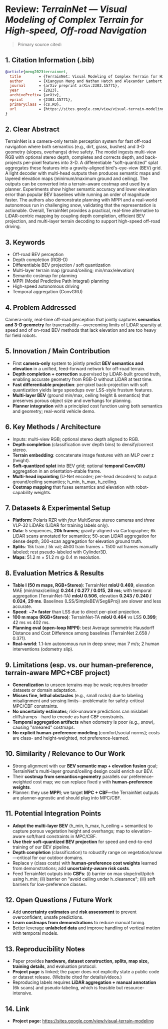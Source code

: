 # Review: *TerrainNet — Visual Modeling of Complex Terrain for High-speed, Off-road Navigation*

> Primary source cited: 

## 1. **Citation Information** (.bib)
```bibtex
@article{meng2023terrainnet,
  title        = {TerrainNet: Visual Modeling of Complex Terrain for High-speed, Off-road Navigation},
  author       = {Xiangyun Meng and Nathan Hatch and Alexander Lambert and Anqi Li and Nolan Wagener and Matthew Schmittle and JoonHo Lee and Wentao Yuan and Zoey Chen and Samuel Deng and Greg Okopal and Dieter Fox and Byron Boots and Amirreza Shaban},
  journal      = {arXiv preprint arXiv:2303.15771},
  year         = {2023},
  archivePrefix= {arXiv},
  eprint       = {2303.15771},
  primaryClass = {cs.RO},
  url          = {https://sites.google.com/view/visual-terrain-modeling}
}
```
 

## 2. **Clear Abstract** 
TerrainNet is a camera-only terrain perception system for fast off-road navigation where both semantics (e.g., dirt, grass, bushes) and 3-D geometry (slopes, overhangs) drive safety. The model ingests multi-view RGB with optional stereo depth, completes and corrects depth, and back-projects per-pixel features into 3-D. A differentiable "soft-quantized" splat aggregates these features into a gravity-aligned bird's-eye-view (BEV) grid. A light decoder with multi-head outputs then produces semantic maps and layered elevation maps (minimum/maximum ground and ceiling). The outputs can be converted into a terrain-aware costmap and used by a planner. Experiments show higher semantic accuracy and lower elevation error than popular BEV baselines while running an order of magnitude faster. The authors also demonstrate planning with MPPI and a real-world autonomous run in challenging snow, validating that the representation is actionable. Overall, TerrainNet provides a practical, real-time alternative to LiDAR-centric mapping by coupling depth completion, efficient BEV projection, and multi-layer terrain decoding to support high-speed off-road driving. 

## 3. **Keywords**
- Off-road BEV perception
- Depth completion (RGB-D)
- Differentiable BEV projection / soft quantization
- Multi-layer terrain map (ground/ceiling; min/max/elevation)
- Semantic costmap for planning
- MPPI (Model Predictive Path Integral) planning
- High-speed autonomous driving
- Temporal aggregation (ConvGRU)

## 4. **Problem Addressed**
Camera-only, real-time off-road perception that jointly captures **semantics and 3-D geometry** for traversability—overcoming limits of LiDAR sparsity at speed and of on-road BEV methods that lack elevation and are too heavy for field robots.  

## 5. **Innovation / Main Contribution**
- First **camera-only** system to jointly predict **BEV semantics and elevation** in a unified, feed-forward network for off-road terrain. 
- **Depth completion + correction** supervised by LiDAR-built ground truth, enabling accurate geometry from RGB-D without LiDAR at test time. 
- **Fast differentiable projection**: per-pixel back-projection with soft quantization yields large speedups over LSS-style frustum features.  
- **Multi-layer BEV** (ground min/max, ceiling height & semantics) that preserves porous object size and overhangs for planning. 
- **Planner integration** with a principled cost function using both semantics and geometry; real-world vehicle demo.  

## 6. **Key Methods / Architecture**
- Inputs: multi-view RGB; optional stereo depth aligned to RGB. 
- **Depth completion** (classification over depth bins) to densify/correct stereo. 
- **Terrain embedding**: concatenate image features with an MLP over z (height). 
- **Soft-quantized splat** into BEV grid; optional **temporal ConvGRU** aggregation in an orientation-stable frame.  
- **Multi-head inpainting** (U-Net encoder; per-head decoders) to output: ground/ceiling semantics; h_min, h_max, h_ceiling. 
- **Costmap mapping** that fuses semantics and elevation with robot-capability weights. 

## 7. **Datasets & Experimental Setup**
- **Platform**: Polaris RZR with *four* MultiSense stereo cameras and *three* VLP-32 LiDARs (LiDAR for training labels only). 
- **Data**: 5 sequences, **20k frames**; gravity-aligned via Cartographer; 6k LiDAR scans annotated for semantics; 50-scan LiDAR aggregation for dense depth; 300-scan aggregation for elevation ground truth.    
- **Splits**: 15k train / 5k val; 4500 train frames + 1500 val frames manually labeled; rest pseudo-labeled with Cylinder3D.  
- **Maps**: 51.2 m × 51.2 m @ 0.4 m resolution. 

## 8. **Evaluation Metrics & Results**
- **Table I (50 m maps, RGB+Stereo)**: TerrainNet **mIoU 0.469**, elevation MAE (min/max/ceiling) **0.244 / 0.277 / 0.015**, **28 ms**; with temporal aggregation (TerrainNet-TA) **mIoU 0.506**, elevation **0.243 / 0.240 / 0.024**, **29 ms**. Baselines (LSS/SimpleBEV/Seg&Proj) are slower and less accurate. 
- **Speed**: ~**7× faster** than LSS due to direct per-pixel projection. 
- **100 m maps (RGB+Stereo)**: TerrainNet-TA **mIoU 0.464** vs LSS **0.399**; 42 ms vs 402 ms. 
- **Planning eval (open-loop MPPI)**: best Average symmetric Hausdorff Distance and Cost Difference among baselines (TerrainNet 2.658 / 0.371). 
- **Real-world**: 1.1-km autonomous run in deep snow; max 7 m/s; 2 human interventions (odometry slip). 

## 9. **Limitations** (esp. vs. our human-preference, terrain-aware MPC+CBF project)
- **Generalization** to unseen terrains may be weak; requires broader datasets or domain adaptation. 
- **Misses fine, lethal obstacles** (e.g., small rocks) due to labeling misalignment and sensing limits—problematic for safety-critical MPC/CBF constraints. 
- **No uncertainty estimates**; risk-unaware predictions can mislabel cliffs/ramps—hard to encode as hard CBF constraints. 
- **Temporal aggregation artifacts** when odometry is poor (e.g., snow), causing "smeared" costmaps. 
- **No explicit human-preference modeling** (comfort/social norms); costs are class- and height-weighted, not preference-learned. 

## 10. **Similarity / Relevance to Our Work**
- Strong alignment with our **BEV semantic map + elevation fusion** goal; TerrainNet's multi-layer ground/ceiling design could enrich our BEV. 
- Their **costmap from semantics+geometry** parallels our preference-weighted cost map; we can replace fixed γ with **human-preference weights**. 
- Planner: they use **MPPI**; we target **MPC + CBF**—the TerrainNet outputs are planner-agnostic and should plug into MPC/CBF. 

## 11. **Potential Integration Points**
- **Adopt the multi-layer BEV** (h_min, h_max, h_ceiling + semantics) to capture porous vegetation height and overhangs; map to elevation-aware soft/hard constraints in MPC/CBF. 
- **Use their soft-quantized BEV projection** for speed and end-to-end training of our BEV pipeline. 
- **Depth completion** (classification) to robustify range on vegetation/snow—critical for our outdoor domains. 
- Replace γ (class costs) with **human-preference cost weights** learned from demonstrations; add **uncertainty-aware risk costs**. 
- Feed TerrainNet outputs into **CBFs**: (i) barrier on max slope/roll/pitch using h_min; (ii) barrier on "avoid ceiling under h_clearance"; (iii) soft barriers for low-preference classes.

## 12. **Open Questions / Future Work**
- Add **uncertainty estimates** and **risk assessment** to prevent overconfident, unsafe predictions. 
- **Learn costmaps from demonstrations** to reduce manual tuning. 
- Better leverage **unlabeled data** and improve handling of vertical motion with temporal models. 

## 13. **Reproducibility Notes**
- Paper provides **hardware, dataset construction, splits, map size, training details**, and evaluation protocol.   
- **Project page** is linked; the paper does not explicitly state a public code or dataset release. (Website cited for details/videos.)  
- Reproducing labels requires **LiDAR aggregation + manual annotation** (6k scans) and pseudo-labeling, which is feasible but resource-intensive.  

## 14. **Link**
- **Project page:** https://sites.google.com/view/visual-terrain-modeling 